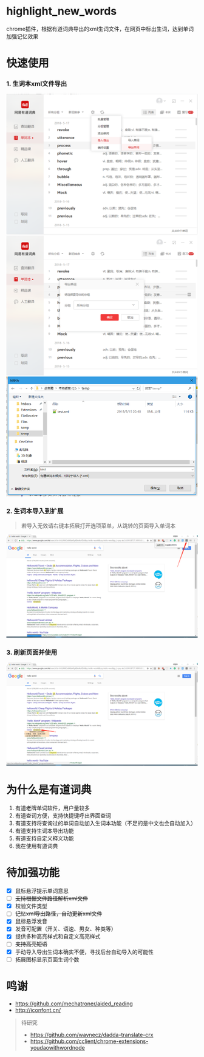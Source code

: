 # highlight_new_words
chrome插件，根据有道词典导出的xml生词文件，在网页中标出生词，达到单词加强记忆效果


# 快速使用
### 1. 生词本xml文件导出
![](./images/getting-started/1.jpg '导出生词本步骤1')
![](./images/getting-started/2.jpg '导出生词本步骤2')
![](./images/getting-started/3.jpg '导出生词本步骤3')

### 2. 生词本导入到扩展
> 若导入无效请右键本拓展打开选项菜单，从跳转的页面导入单词本

![](./images/getting-started/4.jpg '导入生词本')

### 3. 刷新页面并使用
![](./images/getting-started/5.jpg '效果演示')



# 为什么是有道词典
1. 有道老牌单词软件，用户量较多
2. 有道查词方便，支持快捷键呼出界面查词
3. 有道支持将查询过的单词自动加入生词本功能（不足的是中文也会自动加入）
4. 有道支持生词本导出功能
5. 有道支持自定义释义功能
6. 我在使用有道词典

# 待加强功能
- [x] 鼠标悬浮提示单词意思
- [ ] <s>支持根据文件路径解析xml文件</s>
- [x] 校验文件类型
- [ ] <s>记忆xml导出路径，自动更新xml文件 </s>
- [x] 鼠标悬浮发音
- [x] 发音可配置（开关、语速、男女、种类等）
- [x] 提供多种高亮样式和自定义高亮样式
- [ ] <s>支持高亮短语</s>
- [x] 手动导入导出生词本确实不便，寻找后台自动导入的可能性
- [ ] 拓展图标显示页面生词个数

# 鸣谢
- https://github.com/mechatroner/aided_reading
- http://iconfont.cn/
>待研究
>- https://github.com/waynecz/dadda-translate-crx
>- https://github.com/cclient/chrome-extensions-youdaowithwordnode